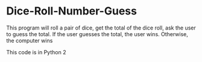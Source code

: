 # Dice-Roll-Number-Guess
This program will roll a pair of dice, get the total of the dice roll, ask the user to guess the total. 
If the user guesses the total, the user wins. Otherwise, the computer wins

This code is in Python 2
